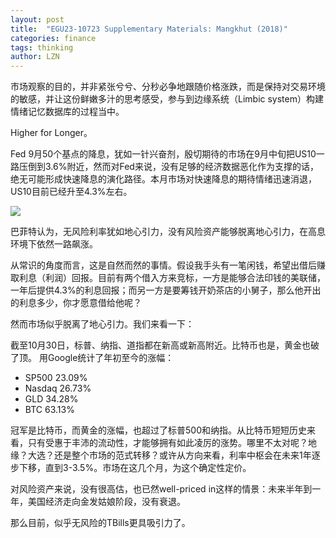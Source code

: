 ```yaml
---
layout: post
title:  "EGU23-10723 Supplementary Materials: Mangkhut (2018)"
categories: finance 
tags: thinking
author: LZN
---
```


市场观察的目的，并非紧张兮兮、分秒必争地跟随价格涨跌，而是保持对交易环境的敏感，并让这份鲜嫩多汁的思考感受，参与到边缘系统（Limbic system）构建情绪记忆数据库的过程当中。

Higher for Longer。

Fed 9月50个基点的降息，犹如一针兴奋剂，殷切期待的市场在9月中旬把US10一路压倒到3.6%附近，然而对Fed来说，没有足够的经济数据恶化作为支撑的话，绝无可能形成快速降息的演化路径。本月市场对快速降息的期待情绪迅速消退，US10目前已经升至4.3%左右。

![](https://mmbiz.qpic.cn/mmbiz_png/AAicsK9yN42KZ0ibo9eJm4aoUVABH67G42wCQMIR2D0TlKQObY0WKlHOVpo0173Ijbyiakicf3bnnvL5nVww2fwYkg/640?wx_fmt=png&from=appmsg&tp=wxpic&wxfrom=5&wx_lazy=1&wx_co=1)

巴菲特认为，无风险利率犹如地心引力，没有风险资产能够脱离地心引力，在高息环境下依然一路飙涨。

从常识的角度而言，这是自然而然的事情。假设我手头有一笔闲钱，希望出借后赚取利息（利润）回报。目前有两个借入方来竞标，一方是能够合法印钱的美联储，一年后提供4.3%的利息回报；而另一方是要筹钱开奶茶店的小舅子，那么他开出的利息多少，你才愿意借给他呢？

然而市场似乎脱离了地心引力。我们来看一下：

截至10月30日，标普、纳指、道指都在新高或新高附近。比特币也是，黄金也破了顶。
用Google统计了年初至今的涨幅：
* SP500 23.09%
* Nasdaq 26.73%
* GLD 34.28%
* BTC 63.13%

冠军是比特币，而黄金的涨幅，也超过了标普500和纳指。从比特币短短历史来看，只有受惠于丰沛的流动性，才能够拥有如此凌厉的涨势。哪里不太对呢？地缘？大选？还是整个市场的范式转移？或许从方向来看，利率中枢会在未来1年逐步下移，直到3-3.5%。市场在这几个月，为这个确定性定价。

对风险资产来说，没有很高估，也已然well-priced in这样的情景：未来半年到一年，美国经济走向金发姑娘阶段，没有衰退。

那么目前，似乎无风险的TBills更具吸引力了。